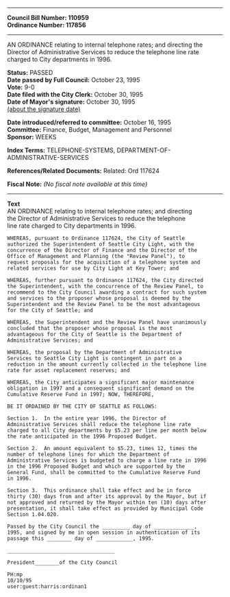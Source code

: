 * * * * *  
  
**Council Bill Number: [](#h0)[](#h2)110959**   
**Ordinance Number: 117856**  
  
* * * * *  
  
AN ORDINANCE relating to internal telephone rates; and directing the Director of Administrative Services to reduce the telephone line rate charged to City departments in 1996.  
  
**Status:** PASSED   
**Date passed by Full Council:** October 23, 1995   
**Vote:** 9-0   
**Date filed with the City Clerk:** October 30, 1995   
**Date of Mayor's signature:** October 30, 1995   
[(about the signature date)](/~public/approvaldate.htm)   
  
  
**Date introduced/referred to committee:** October 16, 1995   
**Committee:** Finance, Budget, Management and Personnel   
**Sponsor:** WEEKS   
  
**Index Terms:** TELEPHONE-SYSTEMS, DEPARTMENT-OF-ADMINISTRATIVE-SERVICES  
  
**References/Related Documents:** Related: Ord 117624  
  
**Fiscal Note:** *(No fiscal note available at this time)*  
  
* * * * *  
  
**Text**  
    AN ORDINANCE relating to internal telephone rates; and directing  
    the Director of Administrative Services to reduce the telephone  
    line rate charged to City departments in 1996.  
  
    WHEREAS, pursuant to Ordinance 117624, the City of Seattle  
    authorized the Superintendent of Seattle City Light, with the  
    concurrence of the Director of Finance and the Director of the  
    Office of Management and Planning (the "Review Panel"), to  
    request proposals for the acquisition of a telephone system and  
    related services for use by City Light at Key Tower; and  
  
    WHEREAS, further pursuant to Ordinance 117624, the City directed  
    the Superintendent, with the concurrence of the Review Panel, to  
    recommend to the City Council awarding a contract for such system  
    and services to the proposer whose proposal is deemed by the  
    Superintendent and the Review Panel to be the most advantageous  
    for the City of Seattle; and  
  
    WHEREAS, the Superintendent and the Review Panel have unanimously  
    concluded that the proposer whose proposal is the most  
    advantageous for the City of Seattle is the Department of  
    Administrative Services; and  
  
    WHEREAS, the proposal by the Department of Administrative  
    Services to Seattle City Light is contingent in part on a  
    reduction in the amount currently collected in the telephone line  
    rate for asset replacement reserves; and  
  
    WHEREAS, the City anticipates a significant major maintenance  
    obligation in 1997 and a consequent significant demand on the  
    Cumulative Reserve Fund in 1997; NOW, THEREFORE,  
  
    BE IT ORDAINED BY THE CITY OF SEATTLE AS FOLLOWS:  
  
    Section 1.  In the entire year 1996, the Director of  
    Administrative Services shall reduce the telephone line rate  
    charged to all City departments by $5.23 per line per month below  
    the rate anticipated in the 1996 Proposed Budget.  
  
    Section 2.  An amount equivalent to $5.23, times 12, times the  
    number of telephone lines for which the Department of  
    Administrative Services is budgeted to charge a line rate in 1996  
    in the 1996 Proposed Budget and which are supported by the  
    General Fund, shall be committed to the Cumulative Reserve Fund  
    in 1996.  
  
    Section 3.  This ordinance shall take effect and be in force  
    thirty (30) days from and after its approval by the Mayor, but if  
    not approved and returned by the Mayor within ten (10) days after  
    presentation, it shall take effect as provided by Municipal Code  
    Section 1.04.020.  
  
    Passed by the City Council the _________ day of _____________,  
    1995, and signed by me in open session in authentication of its  
    passage this ________ day of ____________, 1995.  
  
    ___________________________________  
  
    President________of the City Council  
  
    PH:mp  
    10/10/95  
    user:guest:harris:ordinan1  
